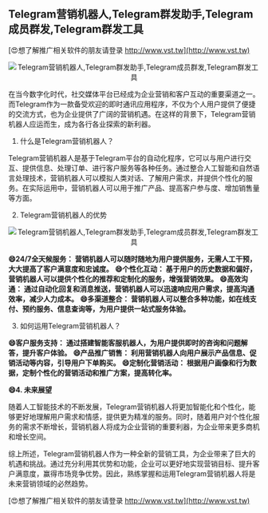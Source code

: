 ## **Telegram营销机器人,Telegram群发助手,Telegram成员群发,Telegram群发工具**

[😍想了解推广相关软件的朋友请登录 http://www.vst.tw](http://www.vst.tw)

 <center><img src="https://vst.tw/MP4/tuiguang/png/3.png" alt="Telegram营销机器人,Telegram群发助手,Telegram成员群发,Telegram群发工具"></center>

在当今数字化时代，社交媒体平台已经成为企业营销和客户互动的重要渠道之一。而Telegram作为一款备受欢迎的即时通讯应用程序，不仅为个人用户提供了便捷的交流方式，也为企业提供了广阔的营销机遇。在这样的背景下，Telegram营销机器人应运而生，成为各行各业探索的新利器。

1. 什么是Telegram营销机器人？

Telegram营销机器人是基于Telegram平台的自动化程序，它可以与用户进行交互、提供信息、处理订单、进行客户服务等各种任务。通过整合人工智能和自然语言处理技术，营销机器人可以模拟人类对话、了解用户需求，并提供个性化的服务。在实际运用中，营销机器人可以用于推广产品、提高客户参与度、增加销售量等方面。

2. Telegram营销机器人的优势

 <center><img src="https://vst.tw/MP4/tuiguang/png/3.png" alt="Telegram营销机器人,Telegram群发助手,Telegram成员群发,Telegram群发工具"></center>

**😄24/7全天候服务： 营销机器人可以随时随地为用户提供服务，无需人工干预，大大提高了客户满意度和忠诚度。**
**😄个性化互动： 基于用户的历史数据和偏好，营销机器人可以提供个性化的推荐和定制化的服务，增强营销效果。**
**😄高效沟通： 通过自动化回复和消息推送，营销机器人可以迅速响应用户需求，提高沟通效率，减少人力成本。**
**😄多渠道整合： 营销机器人可以整合多种功能，如在线支付、预约服务、信息查询等，为用户提供一站式服务体验。**

3. 如何运用Telegram营销机器人？

**😄客户服务支持： 通过搭建智能客服机器人，为用户提供即时的咨询和问题解答，提升客户体验。**
**😄产品推广销售： 利用营销机器人向用户展示产品信息、促销活动等内容，引导用户下单购买。**
**😄定制化营销活动： 根据用户画像和行为数据，定制个性化的营销活动和推广方案，提高转化率。**

**😄4. 未来展望**

随着人工智能技术的不断发展，Telegram营销机器人将更加智能化和个性化，能够更好地理解用户需求和情感，提供更为精准的服务。同时，随着用户对个性化服务的需求不断增长，营销机器人将成为企业营销的重要利器，为企业带来更多商机和增长空间。

综上所述，Telegram营销机器人作为一种全新的营销工具，为企业带来了巨大的机遇和挑战。通过充分利用其优势和功能，企业可以更好地实现营销目标、提升客户满意度，赢得市场竞争优势。因此，熟练掌握和运用Telegram营销机器人将是未来营销领域的必然趋势。

[😍想了解推广相关软件的朋友请登录 http://www.vst.tw](http://www.vst.tw)



